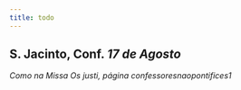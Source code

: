 ```yaml
---
title: todo
---
```

<h2 class="text-center">S. Jacinto, Conf. <em>17 de Agosto</em></h2>

<em>Como na Missa Os justi, página confessoresnaopontifices1</em>